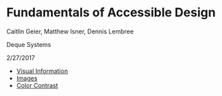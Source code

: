 # Fundamentals of Accessible Design
Caitlin Geier, Matthew Isner, Dennis Lembree

Deque Systems

2/27/2017

- [Visual Information](fundamentals_visual_info.md)
- [Images](fundamentals_images.md)
- [Color Contrast](fundamentals_color_contrast.md)
